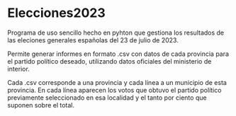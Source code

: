 # Elecciones2023
Programa de uso sencillo hecho en pyhton que gestiona los resultados de las eleciones generales españolas del 23 de julio de 2023.

Permite generar informes en formato .csv con datos de cada provincia para el partido político deseado, utilizando datos oficiales del ministerio de interior.

Cada .csv corresponde a una provincia y cada línea a un municipio de esta provincia. En cada línea aparecen los votos que obtuvo el partido político
previamente seleccionado en esa localidad y el tanto por ciento que suponen sobre el total.
